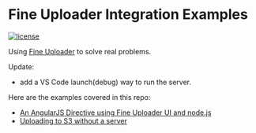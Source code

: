 Fine Uploader Integration Examples
======================
[![license](https://img.shields.io/badge/license-MIT-brightgreen.svg)](LICENSE)

Using [Fine Uploader][1] to solve real problems.

Update:
* add a VS Code launch(debug) way to run the server.


Here are the examples covered in this repo:
* [An AngularJS Directive using Fine Uploader UI and node.js][2]
* [Uploading to S3 without a server][3]

[1]: http://fineuploader.com
[2]: src/angularjs-nodejs
[3]: src/s3-no-server
